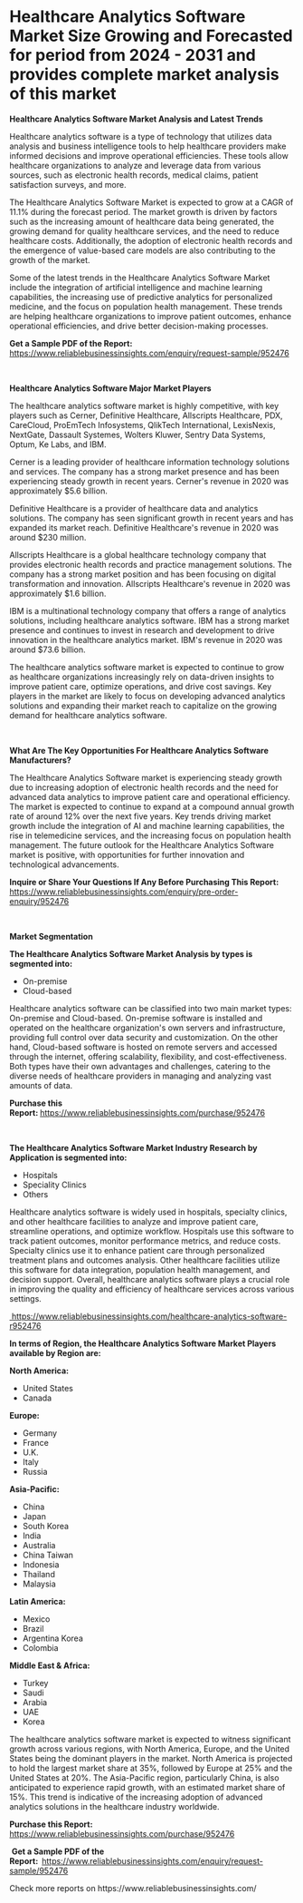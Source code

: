 <p><h1>Healthcare Analytics Software Market Size Growing and Forecasted for period from 2024 - 2031 and provides complete market analysis of this market</h1></p><p><strong>Healthcare Analytics Software Market Analysis and Latest Trends</strong></p>
<p><p>Healthcare analytics software is a type of technology that utilizes data analysis and business intelligence tools to help healthcare providers make informed decisions and improve operational efficiencies. These tools allow healthcare organizations to analyze and leverage data from various sources, such as electronic health records, medical claims, patient satisfaction surveys, and more.</p><p>The Healthcare Analytics Software Market is expected to grow at a CAGR of 11.1% during the forecast period. The market growth is driven by factors such as the increasing amount of healthcare data being generated, the growing demand for quality healthcare services, and the need to reduce healthcare costs. Additionally, the adoption of electronic health records and the emergence of value-based care models are also contributing to the growth of the market.</p><p>Some of the latest trends in the Healthcare Analytics Software Market include the integration of artificial intelligence and machine learning capabilities, the increasing use of predictive analytics for personalized medicine, and the focus on population health management. These trends are helping healthcare organizations to improve patient outcomes, enhance operational efficiencies, and drive better decision-making processes.</p></p>
<p><strong>Get a Sample PDF of the Report:&nbsp;</strong> <a href="https://www.reliablebusinessinsights.com/enquiry/request-sample/952476">https://www.reliablebusinessinsights.com/enquiry/request-sample/952476</a></p>
<p>&nbsp;</p>
<p><strong>Healthcare Analytics Software Major Market Players</strong></p>
<p><p>The healthcare analytics software market is highly competitive, with key players such as Cerner, Definitive Healthcare, Allscripts Healthcare, PDX, CareCloud, ProEmTech Infosystems, QlikTech International, LexisNexis, NextGate, Dassault Systemes, Wolters Kluwer, Sentry Data Systems, Optum, Ke Labs, and IBM.</p><p>Cerner is a leading provider of healthcare information technology solutions and services. The company has a strong market presence and has been experiencing steady growth in recent years. Cerner's revenue in 2020 was approximately $5.6 billion.</p><p>Definitive Healthcare is a provider of healthcare data and analytics solutions. The company has seen significant growth in recent years and has expanded its market reach. Definitive Healthcare's revenue in 2020 was around $230 million.</p><p>Allscripts Healthcare is a global healthcare technology company that provides electronic health records and practice management solutions. The company has a strong market position and has been focusing on digital transformation and innovation. Allscripts Healthcare's revenue in 2020 was approximately $1.6 billion.</p><p>IBM is a multinational technology company that offers a range of analytics solutions, including healthcare analytics software. IBM has a strong market presence and continues to invest in research and development to drive innovation in the healthcare analytics market. IBM's revenue in 2020 was around $73.6 billion.</p><p>The healthcare analytics software market is expected to continue to grow as healthcare organizations increasingly rely on data-driven insights to improve patient care, optimize operations, and drive cost savings. Key players in the market are likely to focus on developing advanced analytics solutions and expanding their market reach to capitalize on the growing demand for healthcare analytics software.</p></p>
<p>&nbsp;</p>
<p><strong>What Are The Key Opportunities For Healthcare Analytics Software Manufacturers?</strong></p>
<p><p>The Healthcare Analytics Software market is experiencing steady growth due to increasing adoption of electronic health records and the need for advanced data analytics to improve patient care and operational efficiency. The market is expected to continue to expand at a compound annual growth rate of around 12% over the next five years. Key trends driving market growth include the integration of AI and machine learning capabilities, the rise in telemedicine services, and the increasing focus on population health management. The future outlook for the Healthcare Analytics Software market is positive, with opportunities for further innovation and technological advancements.</p></p>
<p><strong>Inquire or Share Your Questions If Any Before Purchasing This Report:</strong> <a href="https://www.reliablebusinessinsights.com/enquiry/pre-order-enquiry/952476">https://www.reliablebusinessinsights.com/enquiry/pre-order-enquiry/952476</a></p>
<p>&nbsp;</p>
<p><strong>Market Segmentation</strong></p>
<p><strong>The Healthcare Analytics Software Market Analysis by types is segmented into:</strong></p>
<p><ul><li>On-premise</li><li>Cloud-based</li></ul></p>
<p><p>Healthcare analytics software can be classified into two main market types: On-premise and Cloud-based. On-premise software is installed and operated on the healthcare organization's own servers and infrastructure, providing full control over data security and customization. On the other hand, Cloud-based software is hosted on remote servers and accessed through the internet, offering scalability, flexibility, and cost-effectiveness. Both types have their own advantages and challenges, catering to the diverse needs of healthcare providers in managing and analyzing vast amounts of data.</p></p>
<p><strong>Purchase this Report:&nbsp;</strong><a href="https://www.reliablebusinessinsights.com/purchase/952476">https://www.reliablebusinessinsights.com/purchase/952476</a></p>
<p>&nbsp;</p>
<p><strong>The Healthcare Analytics Software Market Industry Research by Application is segmented into:</strong></p>
<p><ul><li>Hospitals</li><li>Speciality Clinics</li><li>Others</li></ul></p>
<p><p>Healthcare analytics software is widely used in hospitals, specialty clinics, and other healthcare facilities to analyze and improve patient care, streamline operations, and optimize workflow. Hospitals use this software to track patient outcomes, monitor performance metrics, and reduce costs. Specialty clinics use it to enhance patient care through personalized treatment plans and outcomes analysis. Other healthcare facilities utilize this software for data integration, population health management, and decision support. Overall, healthcare analytics software plays a crucial role in improving the quality and efficiency of healthcare services across various settings.</p></p>
<p><a href="https://www.reliablebusinessinsights.com/healthcare-analytics-software-r952476">&nbsp;https://www.reliablebusinessinsights.com/healthcare-analytics-software-r952476</a></p>
<p><strong>In terms of Region, the Healthcare Analytics Software Market Players available by Region are:</strong></p>
<p>
    <p> <strong> North America: </strong>
        <ul>
            <li>United States</li>
            <li>Canada</li>
        </ul>
        </p> 
    <p> <strong> Europe: </strong>
        <ul>
            <li>Germany</li>
            <li>France</li>
            <li>U.K.</li>
            <li>Italy</li>
            <li>Russia</li>
        </ul>
        </p> 
    <p> <strong> Asia-Pacific: </strong>
        <ul>
            <li>China</li>
            <li>Japan</li>
            <li>South Korea</li>
            <li>India</li>
            <li>Australia</li>
            <li>China Taiwan</li>
            <li>Indonesia</li>
            <li>Thailand</li>
            <li>Malaysia</li>
        </ul>
        </p> 
    <p> <strong> Latin America: </strong>
        <ul>
            <li>Mexico</li>
            <li>Brazil</li>
            <li>Argentina Korea</li>
            <li>Colombia</li>
        </ul>
        </p> 
    <p> <strong> Middle East & Africa: </strong>
        <ul>
            <li>Turkey</li>
            <li>Saudi</li>
            <li>Arabia</li>
            <li>UAE</li>
            <li>Korea</li>
        </ul>
    </p>
    </p>
<p><p>The healthcare analytics software market is expected to witness significant growth across various regions, with North America, Europe, and the United States being the dominant players in the market. North America is projected to hold the largest market share at 35%, followed by Europe at 25% and the United States at 20%. The Asia-Pacific region, particularly China, is also anticipated to experience rapid growth, with an estimated market share of 15%. This trend is indicative of the increasing adoption of advanced analytics solutions in the healthcare industry worldwide.</p></p>
<p><strong>Purchase this Report: </strong><a href="https://www.reliablebusinessinsights.com/purchase/952476">https://www.reliablebusinessinsights.com/purchase/952476</a></p>
<p>&nbsp;<strong>Get a Sample PDF of the Report:&nbsp;&nbsp;</strong><a href="https://www.reliablebusinessinsights.com/enquiry/request-sample/952476">https://www.reliablebusinessinsights.com/enquiry/request-sample/952476</a></p>
<p><strong></strong></p>
<p>Check more reports on https://www.reliablebusinessinsights.com/</p>